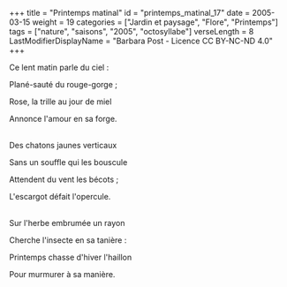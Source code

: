 +++
title = "Printemps matinal"
id = "printemps_matinal_17"
date = 2005-03-15
weight = 19
categories = ["Jardin et paysage", "Flore", "Printemps"]
tags = ["nature", "saisons", "2005", "octosyllabe"]
verseLength = 8
LastModifierDisplayName = "Barbara Post - Licence CC BY-NC-ND 4.0"
+++

Ce lent matin parle du ciel :

Plané-sauté du rouge-gorge ;

Rose, la trille au jour de miel

Annonce l'amour en sa forge.

 \
Des chatons jaunes verticaux

Sans un souffle qui les bouscule

Attendent du vent les bécots ;

L'escargot défait l'opercule.

 \
Sur l'herbe embrumée un rayon

Cherche l'insecte en sa tanière :

Printemps chasse d'hiver l'haillon

Pour murmurer à sa manière.
